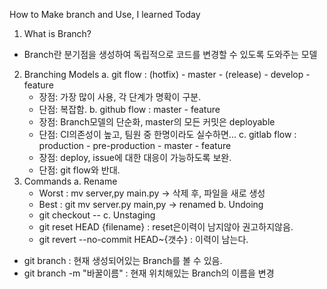 How to Make branch and Use, I learned Today
1. What is Branch?
 - Branch란 분기점을 생성하여 독립적으로 코드를 변경할 수 있도록 도와주는 모델
2. Branching Models
 a. git flow : (hotfix) - master - (release) - develop - feature
   - 장점: 가장 많이 사용, 각 단계가 명확이 구분.
   - 단점: 복잡함.
 b. github flow : master - feature
   - 장점: Branch모델의 단순화, master의 모든 커밋은 deployable
   - 단점: CI의존성이 높고, 팀원 중 한명이라도 실수하면...
 c. gitlab flow : production - pre-production - master - feature
   - 장점: deploy, issue에 대한 대응이 가능하도록 보완.
   - 단점: git flow와 반대.
3. Commands
 a. Rename
   - Worst : mv server,py main.py  -> 삭제 후, 파일을 새로 생성
   - Best : git mv server.py main,py -> renamed
 b. Undoing
   - git checkout --
 c. Unstaging
   - git reset HEAD {filename} : reset은이력이 남지않아 권고하지않음.
   - git revert --no-commit HEAD~{갯수} : 이력이 남는다.
 - git branch : 현재 생성되어있는 Branch를 볼 수 있음.
 - git branch -m "바꿀이름" : 현재 위치해있는 Branch의 이름을 변경


